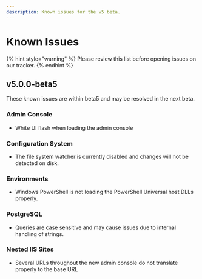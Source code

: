 ```yaml
---
description: Known issues for the v5 beta.
---
```


# Known Issues

{% hint style="warning" %}
Please review this list before opening issues on our tracker.
{% endhint %}

## v5.0.0-beta5

These known issues are within beta5 and may be resolved in the next beta.&#x20;

### Admin Console

* White UI flash when loading the admin console

### Configuration System

* The file system watcher is currently disabled and changes will not be detected on disk.&#x20;

### Environments

* Windows PowerShell is not loading the PowerShell Universal host DLLs properly.

### PostgreSQL

* Queries are case sensitive and may cause issues due to internal handling of strings.&#x20;

### Nested IIS Sites

* Several URLs throughout the new admin console do not translate properly to the base URL

